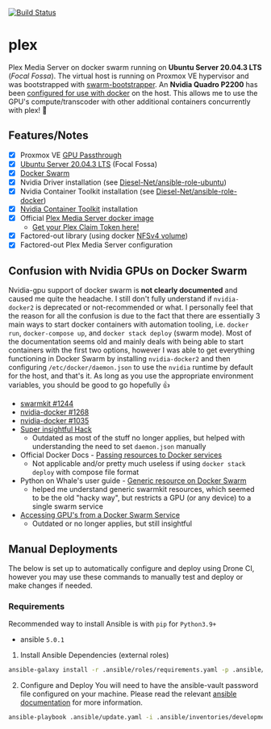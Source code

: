 [![Build Status](https://drone.kiwi-labs.net/api/badges/Diesel-Net/plex/status.svg)](https://drone.kiwi-labs.net/Diesel-Net/plex)

# plex
Plex Media Server on docker swarm running on **Ubuntu Server 20.04.3 LTS** (_Focal Fossa_). The virtual host is running on Proxmox VE hypervisor and was bootstrapped with [swarm-bootstrapper](https://github.com/Diesel-Net/swarm-bootstrapper). An **Nvidia Quadro P2200** has been [configured for use with docker](https://github.com/NVIDIA/nvidia-docker) on the host. This allows me to use the GPU's compute/transcoder with other additional containers concurrently with plex! :tada:

## Features/Notes
- [x] Proxmox VE [GPU Passthrough](https://pve.proxmox.com/wiki/Pci_passthrough#GPU_Passthrough)
- [x] [Ubuntu Server 20.04.3 LTS](https://releases.ubuntu.com/20.04/) (Focal Fossa)
- [x] [Docker Swarm](https://docs.docker.com/engine/swarm/)
- [x] Nvidia Driver installation (see [Diesel-Net/ansible-role-ubuntu](https://github.com/Diesel-Net/ansible-role-ubuntu/blob/stable/tasks/install_nvidia_drivers.yaml))
- [x] Nvidia Container Toolkit installation (see [Diesel-Net/ansible-role-docker](https://github.com/Diesel-Net/ansible-role-docker/blob/stable/tasks/install_nvidia_toolkit.yaml))
- [x] [Nvidia Container Toolkit](https://github.com/NVIDIA/nvidia-docker) installation
- [x] Official [Plex Media Server docker image](https://github.com/plexinc/pms-docker)
  - [Get your Plex Claim Token here!](https://www.plex.tv/claim/)
- [x] Factored-out library (using docker [NFSv4 volume](https://docs.docker.com/storage/volumes/#create-a-service-which-creates-an-nfs-volume))
- [x] Factored-out Plex Media Server configuration

## Confusion with Nvidia GPUs on Docker Swarm
Nvidia-gpu support of docker swarm is **not clearly documented** and caused me quite the headache. I still don't fully understand if `nvidia-docker2` is deprecated or not-recommended or what. I personally feel that the reason for all the confusion is due to the fact that there are essentially 3 main ways to start docker containers with automation tooling, i.e. `docker run`, `docker-compose up`, and `docker stack deploy` (swarm mode). Most of the documentation seems old and mainly deals with being able to start containers with the first two options, however I was able to get everything functioning in Docker Swarm by installing `nvidia-docker2` and then configuring `/etc/docker/daemon.json` to use the `nvidia` runtime by default for the host, and that's it. As long as you use the appropriate environment variables, you should be good to go hopefully :thumbsup:
- [swarmkit #1244](https://github.com/docker/swarmkit/issues/1244)
- [nvidia-docker #1268](https://github.com/NVIDIA/nvidia-docker/issues/1268)
- [nvidia-docker #1035](https://github.com/NVIDIA/nvidia-docker/issues/1035)
- [Super insightful Hack](https://gist.github.com/tomlankhorst/33da3c4b9edbde5c83fc1244f010815c)
  - Outdated as most of the stuff no longer applies, but helped with understanding the need to set `daemon.json` manually
- Official Docker Docs - [Passing resources to Docker services](https://docs.docker.com/engine/reference/commandline/service_create/#create-services-requesting-generic-resources)
  - Not applicable and/or pretty much useless if using `docker stack deploy` with compose file format
- Python on Whale's user guide - [Generic resource on Docker Swarm](https://gabrieldemarmiesse.github.io/python-on-whales/user_guide/generic_resources/)
  - helped me understand generic swarmkit resources, which seemed to be the old "hacky way", but restricts a GPU (or any device) to a single swarm service
- [Accessing GPU's from a Docker Swarm Service](http://cowlet.org/2018/05/21/accessing-gpus-from-a-docker-swarm-service.html)
  - Outdated or no longer applies, but still insightful
   

## Manual Deployments
The below is set up to automatically configure and deploy using Drone CI, however you may use these commands to manually test and deploy or make changes if needed.

### Requirements
Recommended way to install Ansible is with `pip` for `Python3.9+`
- ansible `5.0.1`

1. Install Ansible Dependencies (external roles)
```bash
ansible-galaxy install -r .ansible/roles/requirements.yaml -p .ansible/roles --force
```
2. Configure and Deploy
You will need to have the ansible-vault password file configured on your machine. Please read the relevant [ansible documentation](https://docs.ansible.com/ansible/latest/user_guide/vault.html#setting-a-default-password-source) for more information.
```bash
ansible-playbook .ansible/update.yaml -i .ansible/inventories/development
```
